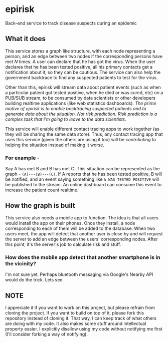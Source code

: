 # epirisk
Back-end service to track disease suspects during an epidemic

## What it does
This service stores a graph like structure, with each node representing a person, and an edge between
two nodes if the corresponding persons have met _N_ times. A user can declare that he has got the virus. When the user declares that he has been tested positive, all his primary contacts get a notification about it, so they can be cautious. The service can also help the government backtrace to find any suspected patients to test for the virus. 

Other than this, epirisk will stream data about patient events (such as when a particular patient got tested positive, when he died or was cured, etc) on a PUB/SUB stream, to be consumed by data scientists or other developers building realtime applications (like web statistics dashboards). *The prime motive of epirisk is to enable backtracing suspected patients and to generate data about the situation. Not risk prediction. Risk prediction is a complex task that I'm going to leave to the data scientists.*

This service will enable different contact tracing apps to work together (as they will be sharing the same data store). Thus, any contact tracing app that uses this service (given the others are using it too) will be *contributing* to helping the situation instead of making it worse.

### For example - 
Say A has met B and B has met C. This situation can be represented as the graph - 
`(A)---(B)---(C)`. If A reports that he has been tested positive, B will be notified, and an event saying something like `A WAS TESTED POSITIVE` will be published to the stream. An online dashboard can consume this event to increase the patient count realtime.

## How the graph is built
This service also needs a mobile app to function. The idea is that all users would install the app on their phones. Once they 
install, a node corresponding to each of them will be added to the database. When two users meet, the app will detect that 
another user is close by and will request the server to add an edge between the users' corresponding nodes. After this point, 
it's the server's job to calculate risk and stuff.

### How does the mobile app detect that another smartphone is in the vicinity? 
I'm not sure yet. Perhaps bluetooth messaging via Google's Nearby API would do the trick. Lets see.

## NOTE
I appreciate it if you want to work on this project, but please refrain from cloning the project. If you want to build on top of it, please fork this repository instead of cloning it. That way, I can keep track of what others are doing with my code. It also makes some stuff around intellectual property easier. I explicitly disallow using my code without notifying me first (I'll consider forking a way of notifying).
